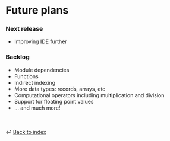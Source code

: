 # Future plans

### Next release
- Improving IDE further

### Backlog
- Module dependencies
- Functions
- Indirect indexing
- More data types: records, arrays, etc
- Computational operators including multiplication and division
- Support for floating point values
- ... and much more!

<br /><br />
:leftwards_arrow_with_hook: [Back to index](../index.md)
